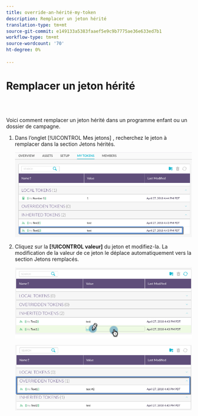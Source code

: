 ```yaml
---
title: override-an-hérité-my-token
description: Remplacer un jeton hérité
translation-type: tm+mt
source-git-commit: e149133a5383faaef5e9c9b7775ae36e633ed7b1
workflow-type: tm+mt
source-wordcount: '70'
ht-degree: 0%

---
```



# Remplacer un jeton hérité

<br> 

Voici comment remplacer un jeton hérité dans un programme enfant ou un dossier de campagne.

1. Dans l’onglet [!UICONTROL Mes jetons] , recherchez le jeton à remplacer dans la section Jetons  hérités.

   ![Image un](/help/sky/assets/my-tokens/override-an-inherited-my-token/override-an-inherited-my-token-1.png)

1. Cliquez sur la **[!UICONTROL valeur]** du jeton et modifiez-la. La modification de la valeur de ce jeton le déplace automatiquement vers la section Jetons  remplacés.

   ![Image 2](/help/sky/assets/my-tokens/override-an-inherited-my-token/override-an-inherited-my-token-2.png)

   ![Image trois](/help/sky/assets/my-tokens/override-an-inherited-my-token/override-an-inherited-my-token-3.png)